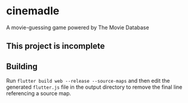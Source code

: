 # cinemadle
A movie-guessing game powered by The Movie Database

## This project is incomplete

## Building
Run `flutter build web --release --source-maps` and then edit
the generated `flutter.js` file in the output directory to remove
the final line referencing a source map.
